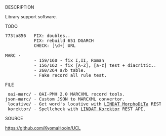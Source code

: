 
DESCRIPTION

Library support software.

TODO
<pre>
773to856   FIX: doubles..
           FIX: rebuild 651 DGARCH
           CHECK: [\d+] URL

MARC -
           - 159/160 - fix I,II, Roman
           - 156/162 - fix [A-Z], [a-z] test + diacritic..
           - 260/264 a/b table.
           - Fake record all rule test.
</pre>
FILE
<pre>
 oai-marc/ - OAI-PMH 2.0 MARCXML record tools.
json-marc/ - Custom JSON to MARCXML convertor.
 locative/ - Get word's locative with <a href="https://lindat.mff.cuni.cz/services/morphodita/">LINDAT MorphoDiTa</a> REST API.
 korektor/ - Spellcheck with <a href="https://lindat.mff.cuni.cz/services/korektor/">LINDAT Korektor</a> REST API.
</pre>
SOURCE

https://github.com/KyomaHooin/UCL

